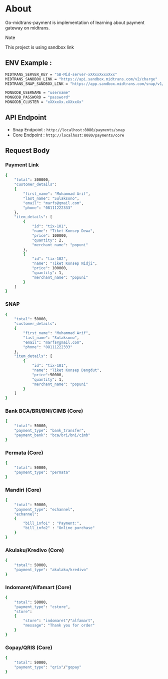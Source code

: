 # About
Go-midtrans-payment is implementation of learning about payment gateway on midtrans.
> [!NOTE]
> This project is using sandbox link

## ENV Example :
```sh
MIDTRANS_SERVER_KEY = "SB-Mid-server-xXXxxXxxxXxx"
MIDTRANS_SANDBOX_LINK = "https://api.sandbox.midtrans.com/v2/charge"
MIDTRANS_SNAP_SANDBOX_LINK = "https://app.sandbox.midtrans.com/snap/v1/transactions"

MONGODB_USERNAME = "username"
MONGODB_PASSWORD = "password"
MONGODB_CLUSTER = "xXXxxXx.xXXxxXx"
```

## API Endpoint
- Snap Endpoint : ```http://localhost:8080/payments/snap```
- Core Endpoint : ```http://localhost:8080/payments/core```

## Request Body
### Payment Link
```sh
{
    "total": 300000,
    "customer_details":
    {
        "first_name": "Muhammad Arif",
        "last_name": "Sulaksono",
        "email": "marfs@gmail.com",
        "phone": "08111222333"
    },
    "item_details": [
        {
            "id": "tix-101",
            "name": "Tiket Konsep Dewa",
            "price": 100000,
            "quantity": 2,
            "merchant_name": "popuni"
        },
        {
            "id": "tix-102",
            "name": "Tiket Konsep Nidji",
            "price": 100000,
            "quantity": 1,
            "merchant_name": "popuni"
        }
    ]
}
```

### SNAP
```sh
{
    "total": 50000,
    "customer_details":
    {
        "first_name": "Muhammad Arif",
        "last_name": "Sulaksono",
        "email": "marfs@gmail.com",
        "phone": "08111222333"
    },
    "item_details": [
        {
            "id": "tix-101",
            "name": "Tiket Konsep Dangdut",
            "price":50000,
            "quantity": 1,
            "merchant_name": "popuni"
        }
    ]
}
```

### Bank BCA/BRI/BNI/CIMB (Core)
```sh
{
    "total": 50000,
    "payment_type": "bank_transfer",
    "payment_bank": "bca/bri/bni/cimb"
}
```

### Permata (Core)
```sh
{
    "total": 50000,
    "payment_type": "permata"
}
```

### Mandiri (Core)
```sh
{
    "total": 50000,
    "payment_type": "echannel",
    "echannel":
    {
        "bill_info1" : "Payment:",
        "bill_info2" : "Online purchase"
    }
}
```

### Akulaku/Kredivo (Core)
```sh
{
    "total": 50000,
    "payment_type": "akulaku/kredivo"
}
```

### Indomaret/Alfamart (Core)
```sh
{
    "total": 50000,
    "payment_type": "cstore",
    "store":
    {
        "store": "indomaret"/"alfamart",
        "message": "Thank you for order"
    }
}
```

### Gopay/QRIS (Core)
```sh
{
    "total": 50000,
    "payment_type": "qris"/"gopay"
}
```